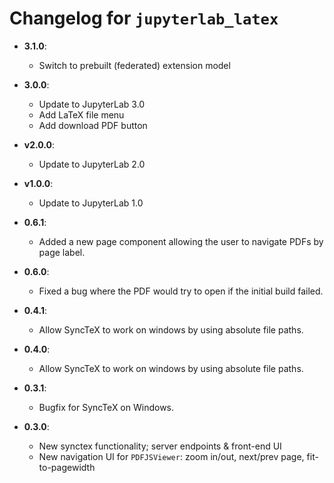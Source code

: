 # Changelog for `jupyterlab_latex`

- **3.1.0**:

  - Switch to prebuilt (federated) extension model

- **3.0.0**:

  - Update to JupyterLab 3.0
  - Add LaTeX file menu
  - Add download PDF button

- **v2.0.0**:

  - Update to JupyterLab 2.0

- **v1.0.0**:

  - Update to JupyterLab 1.0

- **0.6.1**:

  - Added a new page component allowing the user to navigate PDFs by page label.

- **0.6.0**:

  - Fixed a bug where the PDF would try to open if the initial build failed.

- **0.4.1**:

  - Allow SyncTeX to work on windows by using absolute file paths.

- **0.4.0**:

  - Allow SyncTeX to work on windows by using absolute file paths.

- **0.3.1**:

  - Bugfix for SyncTeX on Windows.

- **0.3.0**:
  - New synctex functionality; server endpoints & front-end UI
  - New navigation UI for `PDFJSViewer`: zoom in/out, next/prev page, fit-to-pagewidth
